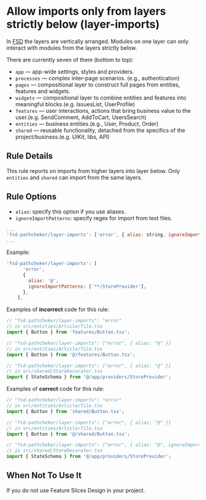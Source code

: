 # Allow imports only from layers strictly below (layer-imports)

In [FSD](https://feature-sliced.design/docs/get-started/overview) the layers are vertically arranged.
Modules on one layer can only interact with modules from the layers strictly below.

There are currently seven of them (bottom to top):

- `app` — app-wide settings, styles and providers.
- `processes` — complex inter-page scenarios. (e.g., authentication)
- `pages` — compositional layer to construct full pages from entities, features and widgets.
- `widgets` — compositional layer to combine entities and features into meaningful blocks.(e.g. IssuesList, UserProfile)
- `features` — user interactions, actions that bring business value to the user.(e.g. SendComment, AddToCart, UsersSearch)
- `entities` — business entities.(e.g., User, Product, Order)
- `shared` — reusable functionality, detached from the specifics of the project/business.(e.g. UIKit, libs, API)

## Rule Details

This rule reports on imports from higher layers into layer below. Only `entities` and `shared` can import from the same layers.

## Rule Options

- `alias`: specify this option if you use aliases.
- `ignoreImportPatterns`: specify regex for import from test files.

```js
...
'fsd-pathcheker/layer-imports': ['error', { alias: string, ignoreImportPatterns: array }]
...
```

Example:

```js
'fsd-pathcheker/layer-imports': [
      'error',
      {
        alias: '@',
        ignoreImportPatterns: ['**/StoreProvider'],
      },
    ],
```

Examples of **incorrect** code for this rule:

```js
// "fsd-pathcheker/layer-imports": "error"
// in src/entities/Article/file.tsx
import { Button } from 'features/Button.tsx';

// "fsd-pathcheker/layer-imports": ["error", { alias: "@" }]
// in src/entities/Article/file.tsx
import { Button } from '@/features/Button.tsx';

// "fsd-pathcheker/layer-imports": ["error", { alias: "@" }]
// in src/shared/StoreDecorator.tsx
import { StateSchema } from '@/app/providers/StoreProvider';
```

Examples of **correct** code for this rule:

```js
// "fsd-pathcheker/layer-imports": "error"
// in src/entities/Article/file.tsx
import { Button } from 'shared/Button.tsx';

// "fsd-pathcheker/layer-imports": ["error", { alias: "@" }]
// in src/entities/Article/file.tsx
import { Button } from '@/shared/Button.tsx';

// "fsd-pathcheker/layer-imports": ["error", { alias: "@", ignoreImportPatterns: ['**/StoreProvider'] }]
// in src/shared/StoreDecorator.tsx
import { StateSchema } from '@/app/providers/StoreProvider';
```

## When Not To Use It

If you do not use Feature Slices Design in your project.
